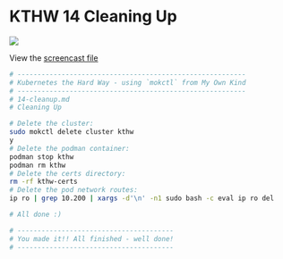 # KTHW 14 Cleaning Up

![](../docs/images/kthw-14.gif)

View the [screencast file](../cmdline-player/kthw-14.scr)

```bash
# ---------------------------------------------------------
# Kubernetes the Hard Way - using `mokctl` from My Own Kind
# ---------------------------------------------------------
# 14-cleanup.md
# Cleaning Up

# Delete the cluster:
sudo mokctl delete cluster kthw
y
# Delete the podman container:
podman stop kthw
podman rm kthw
# Delete the certs directory:
rm -rf kthw-certs
# Delete the pod network routes:
ip ro | grep 10.200 | xargs -d'\n' -n1 sudo bash -c eval ip ro del

# All done :)

# ---------------------------------------
# You made it!! All finished - well done!
# ---------------------------------------
```
